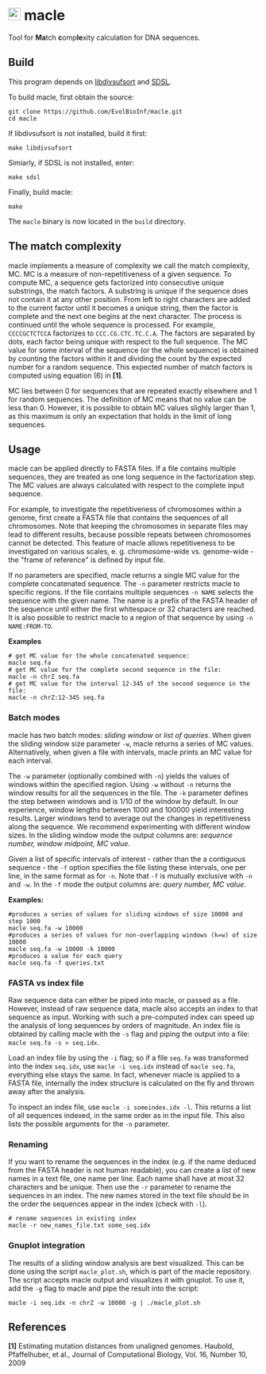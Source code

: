 # <img height="25" src="https://cdn.rawgit.com/EvolBioInf/macle/master/macle.svg" /> macle

Tool for **Ma**tch **c**omp**le**xity calculation for DNA sequences.

## Build

This program depends on [libdivsufsort](https://github.com/y-256/libdivsufsort) and
[SDSL](https://github.com/simongog/sdsl-lite).

To build macle, first obtain the source:

```
git clone https://github.com/EvolBioInf/macle.git
cd macle
```

If libdivsufsort is not installed, build it first:

```
make libdivsufsort
```

Simiarly, if SDSL is not installed, enter:

```
make sdsl
```

Finally, build macle:

```
make
```

The `macle` binary is now located in the `build` directory.

## The match complexity

macle implements a measure of complexity we call the match complexity,
MC. MC is a measure of non-repetitiveness of a given sequence. To
compute MC, a sequence gets factorized into consecutive unique
substrings, the match factors.  A substring is unique if the sequence
does not contain it at any other position. From left to right
characters are added to the current factor until it becomes a unique
string, then the factor is complete and the next one begins at the
next character. The process is continued until the whole sequence is
processed. For example, `CCCCGCTCTCCA` factorizes to
`CCC.CG.CTC.TC.C.A`. The factors are separated by dots, each factor
being unique with respect to the full sequence. The MC value for some
interval of the sequence (or the whole sequence) is obtained by
counting the factors within it and dividing the count by the expected
number for a random sequence. This expected number of match factors is
computed using equation (6) in **[1]**.

MC lies between 0 for sequences that are repeated exactly elsewhere
and 1 for random sequences. The definition of MC means that no value
can be less than 0. However, it is possible to obtain MC values
slighly larger than 1, as this maximum is only an expectation that
holds in the limit of long sequences.

## Usage

macle can be applied directly to FASTA files. If a file contains
multiple sequences, they are treated as one long sequence in the
factorization step.  The MC values are always calculated with respect
to the complete input sequence.

For example, to investigate the repetitiveness of chromosomes within a
genome, first create a FASTA file that contains the sequences of all
chromosomes. Note that keeping the chromosomes in separate files may
lead to different results, because possible repeats between
chromosomes cannot be detected. This feature of macle allows
repetitiveness to be investigated on various scales,
e. g. chromosome-wide vs. genome-wide - the "frame of reference" is
defined by input file.

If no parameters are specified, macle returns a single MC value for
the complete concatenated sequence. The `-n` parameter restricts macle
to specific regions. If the file contains multiple sequences `-n NAME`
selects the sequence with the given name. The name is a prefix of the FASTA
header of the sequence until either the first whitespace or 32 characters are reached.
It is also possible to restrict macle to a region of that sequence by using `-n
NAME:FROM-TO`.

**Examples**

```
# get MC value for the whole concatenated sequence:
macle seq.fa
# get MC value for the complete second sequence in the file:
macle -n chrZ seq.fa
# get MC value for the interval 12-345 of the second sequence in the file:
macle -n chrZ:12-345 seq.fa
```

### Batch modes
macle has two batch modes: *sliding window* or *list of queries*.
When given the sliding window size parameter `-w`, macle returns a
series of MC values. Alternatively, when given a file with intervals,
macle prints an MC value for each interval.

The `-w` parameter (optionally combined with `-n`) yields the values
of windows within the specified region. Using `-w` without `-n`
returns the window results for all the sequences in the file. The `-k`
parameter defines the step between windows and is 1/10 of the window
by default. In our experience, window lengths between 1000 and 100000
yield interesting results. Larger windows tend to average out the
changes in repetitiveness along the sequence. We recommend
experimenting with different window sizes. In the sliding window mode
the output columns are: *sequence number, window midpoint, MC value*.

Given a list of specific intervals of interest - rather than the a
contiguous sequence - the `-f` option specifies the file listing
these intervals, one per line, in the same format as for
`-n`. Note that `-f` is mutually exclusive with `-n` and `-w`. In the
`-f` mode the output columns are: *query number, MC value*.

**Examples:**

```
#produces a series of values for sliding windows of size 10000 and step 1000
macle seq.fa -w 10000
#produces a series of values for non-overlapping windows (k=w) of size 10000
macle seq.fa -w 10000 -k 10000
#produces a value for each query
macle seq.fa -f queries.txt
```

### FASTA vs index file
Raw sequence data can either be piped into macle, or passed as a
file. However, instead of raw sequence data, macle also accepts an
index to that sequence as input. Working with such a pre-computed
index can speed up the analysis of long sequences by orders of
magnitude. An index file is obtained by calling macle with the `-s`
flag and piping the output into a file: `macle seq.fa -s > seq.idx`.

Load an index file by using the `-i` flag; so if a file `seq.fa` was
transformed into the index `seq.idx`, use `macle -i seq.idx` instead
of `macle seq.fa`, everything else stays the same. In fact, whenever
macle is applied to a FASTA file, internally the index structure is
calculated on the fly and thrown away after the analysis.

To inspect an index file, use `macle -i someindex.idx -l`.  This
returns a list of all sequences indexed, in the same order as in the
input file. This also lists the possible arguments for the `-n`
parameter.

### Renaming
If you want to rename the sequences in the index (e.g. if the name deduced from
the FASTA header is not human readable), you can create a list of new names in a
text file, one name per line. Each name shall have at most 32 characters and be
unique. Then use the `-r` parameter to rename the sequences in an index. The
new names stored in the text file should be in the order the sequences appear in the
index (check with `-l`).

```
# rename sequences in existing index
macle -r new_names_file.txt some_seq.idx
```

### Gnuplot integration
The results of a sliding window analysis are best visualized. This can
be done using the script `macle_plot.sh`, which is part of the macle
repository. The script accepts macle output and visualizes it with
gnuplot. To use it, add the `-g` flag to macle and pipe the result
into the script:

```
macle -i seq.idx -n chrZ -w 10000 -g | ./macle_plot.sh
```

## References
**[1]** Estimating mutation distances from unaligned genomes.
Haubold, Pfaffelhuber, et al., Journal of Computational Biology,
Vol. 16, Number 10, 2009
